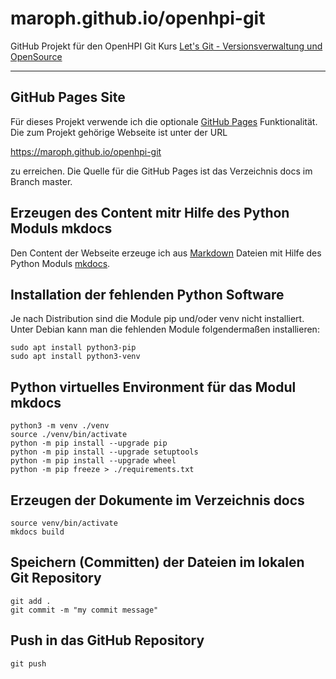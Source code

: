 # maroph.github.io/openhpi-git
GitHub Projekt für den OpenHPI Git Kurs
[Let's Git - Versionsverwaltung und OpenSource](https://open.hpi.de/courses/git2020)

---

## GitHub Pages Site
Für dieses Projekt verwende ich die optionale 
[GitHub Pages](https://pages.github.com/) Funktionalität. Die zum Projekt gehörige
Webseite ist unter der URL

<https://maroph.github.io/openhpi-git>

zu erreichen. Die Quelle für die GitHub Pages ist das Verzeichnis docs im Branch
master.

## Erzeugen des Content mitr Hilfe des Python Moduls mkdocs
Den Content der Webseite erzeuge ich aus 
[Markdown](https://daringfireball.net/projects/markdown/syntax) Dateien mit Hilfe des
Python Moduls [mkdocs](https://www.mkdocs.org/).

## Installation der fehlenden Python Software
Je nach Distribution sind die Module pip und/oder venv nicht installiert. 
Unter Debian kann man die fehlenden Module folgendermaßen installieren:

    sudo apt install python3-pip
    sudo apt install python3-venv

## Python virtuelles Environment für das Modul mkdocs

    python3 -m venv ./venv
    source ./venv/bin/activate
    python -m pip install --upgrade pip
    python -m pip install --upgrade setuptools
    python -m pip install --upgrade wheel
    python -m pip freeze > ./requirements.txt

## Erzeugen der Dokumente im Verzeichnis docs

    source venv/bin/activate
    mkdocs build

## Speichern (Committen) der Dateien im lokalen Git Repository

    git add .
    git commit -m "my commit message"

## Push in das GitHub Repository

    git push


